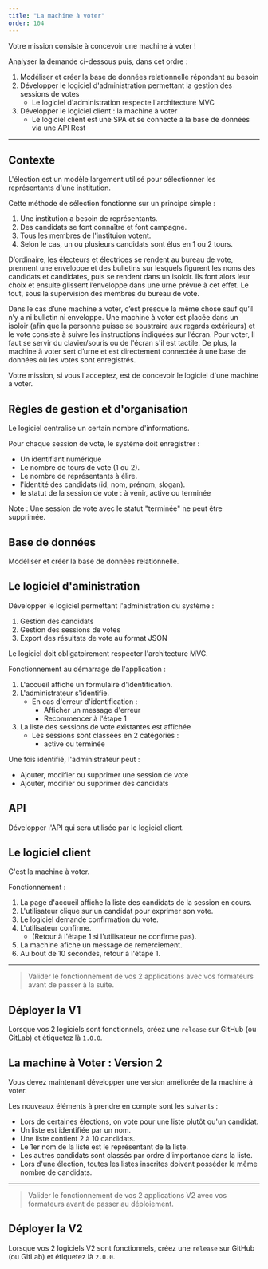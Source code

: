 ```yaml
---
title: "La machine à voter"
order: 104
---
```


Votre mission consiste à concevoir une machine à voter ! 

Analyser la demande ci-dessous puis, dans cet ordre :

1. Modéliser et créer la base de données relationnelle répondant au besoin
2. Développer le logiciel d'administration permettant la gestion des sessions de votes 
    - Le logiciel d'administration respecte l'architecture MVC
3. Développer le logiciel client : la machine à voter
    - Le logiciel client est une SPA et se connecte à la base de données via une API Rest

--- 

## Contexte 

L'élection est un modèle largement utilisé pour sélectionner les représentants d'une institution.

Cette méthode de sélection fonctionne sur un principe simple :

1. Une institution a besoin de représentants.
2. Des candidats se font connaître et font campagne.
3. Tous les membres de l'instituion votent.
4. Selon le cas, un ou plusieurs candidats sont élus en 1 ou 2 tours. 

D’ordinaire, les électeurs et électrices se rendent au bureau de vote, prennent une enveloppe et des bulletins sur lesquels figurent les noms des candidats et candidates, puis se rendent dans un isoloir. Ils font alors leur choix et ensuite glissent l’enveloppe dans une urne prévue à cet effet. Le tout, sous la supervision des membres du bureau de vote.

Dans le cas d’une machine à voter, c’est presque la même chose sauf qu’il n’y a ni bulletin ni enveloppe. Une machine à voter est placée dans un isoloir (afin que la personne puisse se soustraire aux regards extérieurs) et le vote consiste à suivre les instructions indiquées sur l’écran. Pour voter, ll faut se servir du clavier/souris ou de l'écran s'il est tactile. De plus, la machine à voter sert d’urne et est directement connectée à une base de données où les votes sont enregistrés.


Votre mission, si vous l'acceptez, est de concevoir le logiciel d'une machine à voter.


## Règles de gestion et d'organisation 

Le logiciel centralise un certain nombre d'informations.

Pour chaque session de vote, le système doit enregistrer : 
- Un identifiant numérique 
- Le nombre de tours de vote (1 ou 2).
- Le nombre de représentants à élire.
- l'identité des candidats (id, nom, prénom, slogan). 
- le statut de la session de vote : à venir, active ou terminée

Note : Une session de vote avec le statut "terminée" ne peut être supprimée.



## Base de données 

Modéliser et créer la base de données relationnelle. 


## Le logiciel d'aministration 

Développer le logiciel permettant l'administration du système :

1. Gestion des candidats
2. Gestion des sessions de votes
3. Export des résultats de vote au format JSON

Le logiciel doit obligatoirement respecter l'architecture MVC.

Fonctionnement au démarrage de l'application : 

1. L'accueil affiche un formulaire d'identification.
2. L'administrateur s'identifie.
    - En cas d'erreur d'identification : 
        - Afficher un message d'erreur
        - Recommencer à l'étape 1
3. La liste des sessions de vote existantes est affichée 
    - Les sessions sont classées en 2 catégories :
        - active ou terminée

Une fois identifié, l'administrateur peut : 
- Ajouter, modifier ou supprimer une session de vote 
- Ajouter, modifier ou supprimer des candidats


## API 

Développer l'API qui sera utilisée par le logiciel client.


## Le logiciel client 

C'est la machine à voter. 

Fonctionnement : 

1. La page d'accueil affiche la liste des candidats de la session en cours.
2. L'utilisateur clique sur un candidat pour exprimer son vote.
3. Le logiciel demande confirmation du vote.
4. L'utilisateur confirme.
    - (Retour à l'étape 1 si l'utilisateur ne confirme pas).
5. La machine afiche un message de remerciement.
6. Au bout de 10 secondes, retour à l'étape 1.

---

> Valider le fonctionnement de vos 2 applications avec vos formateurs avant de passer à la suite.


## Déployer la V1

Lorsque vos 2 logiciels sont fonctionnels, créez une `release` sur GitHub (ou GitLab) et étiquetez là `1.0.0`.


## La machine à Voter :  Version 2

Vous devez maintenant développer une version améliorée de la machine à voter.

Les nouveaux éléments à prendre en compte sont les suivants :

- Lors de certaines élections, on vote pour une liste plutôt qu'un candidat.
- Un liste est identifiée par un nom.
- Une liste contient 2 à 10 candidats.
- Le 1er nom de la liste est le représentant de la liste.
- Les autres candidats sont classés par ordre d'importance dans la liste.
- Lors d'une élection, toutes les listes inscrites doivent posséder le même nombre de candidats.

--- 

> Valider le fonctionnement de vos 2 applications V2 avec vos formateurs avant de passer au déploiement.


## Déployer la V2

Lorsque vos 2 logiciels V2 sont fonctionnels, créez une `release` sur GitHub (ou GitLab) et étiquetez là `2.0.0`.
